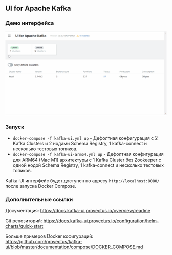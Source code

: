## UI for Apache Kafka

### Демо интерфейса

![Interface](docs/Interface.gif)

### Запуск

* `docker-compose -f kafka-ui.yml up` - Дефолтная конфигурация с 2 Kafka Clusters и 2 нодами Schema Registry, 1 kafka-connect и несколько тестовых топиков.
* `docker-compose -f kafka-ui-arm64.yml up` - Дефолтная конфигурация для ARM64 (Mac M1) архитектуры с 1 Kafka Cluster без Zookeeper с одной нодой Schema Registry, 1 kafka-connect и несколько тестовых топиков.

Kafka-UI интерфейс будет доступен по адресу `http://localhost:8080/` после запуска Docker Compose.

### Дополнительные ссылки

Документация: https://docs.kafka-ui.provectus.io/overview/readme

Git репозиторий: https://docs.kafka-ui.provectus.io/configuration/helm-charts/quick-start

Больше примеров Docker кофигураций: https://github.com/provectus/kafka-ui/blob/master/documentation/compose/DOCKER_COMPOSE.md
